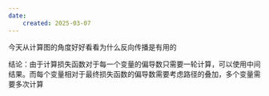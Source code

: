 ```yaml
---
date:
    created: 2025-03-07
---
```


今天从计算图的角度好好看看为什么反向传播是有用的
<!-- more -->

结论：由于计算损失函数对于每一个变量的偏导数只需要一轮计算，可以使用中间结果。而每个变量相对于最终损失函数的偏导数需要考虑路径的叠加，多个变量需要多次计算